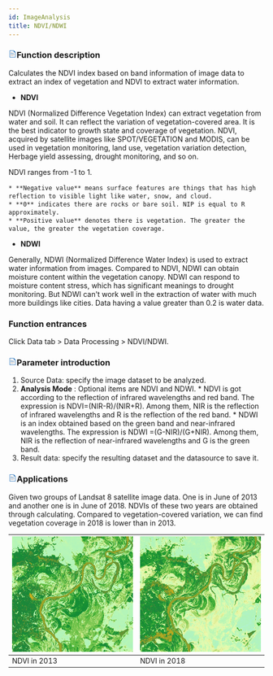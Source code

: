 ```yaml
---
id: ImageAnalysis
title: NDVI/NDWI
---
```

### ![](../../img/read.gif)Function description

Calculates the NDVI index based on band information of image data to extract an index of vegetation and NDVI to extract water information.

  * **NDVI**

NDVI (Normalized Difference Vegetation Index) can extract vegetation from water and soil. It can reflect the variation of vegetation-covered area. It is the best indicator to growth state and coverage of vegetation. NDVI, acquired by satellite images like SPOT/VEGETATION and MODIS, can be used in vegetation monitoring, land use, vegetation variation detection, Herbage yield assessing, drought monitoring, and so on.

NDVI ranges from -1 to 1.

    * **Negative value** means surface features are things that has high reflection to visible light like water, snow, and cloud.
    * **0** indicates there are rocks or bare soil. NIP is equal to R approximately.
    * **Positive value** denotes there is vegetation. The greater the value, the greater the vegetation coverage.

  * **NDWI**

Generally, NDWI (Normalized Difference Water Index) is used to extract water information from images. Compared to NDVI, NDWI can obtain moisture content within the vegetation canopy. NDWI can respond to moisture content stress, which has significant meanings to drought monitoring. But NDWI can't work well in the extraction of water with much more buildings like cities. Data having a value greater than 0.2 is water data.

### Function entrances

Click Data tab > Data Processing > NDVI/NDWI.

### ![](../../img/read.gif)Parameter introduction

  1. Source Data: specify the image dataset to be analyzed.
  2. **Analysis Mode** : Optional items are NDVI and NDWI. 
    * NDVI is got according to the reflection of infrared wavelengths and red band. The expression is NDVI=(NIR-R)/(NIR+R). Among them, NIR is the reflection of infrared wavelengths and R is the reflection of the red band.
    * NDWI is an index obtained based on the green band and near-infrared wavelengths. The expression is NDWI =(G-NIR)/(G+NIR). Among them, NIR is the reflection of near-infrared wavelengths and G is the green band.
  3. Result data: specify the resulting dataset and the datasource to save it.

### ![](../../img/read.gif)Applications

Given two groups of Landsat 8 satellite image data. One is in June of 2013 and another one is in June of 2018. NDVIs of these two years are obtained through calculating. Compared to vegetation-covered variation, we can find vegetation coverage in 2018 is lower than in 2013.

![](img-en/2013NDVI.png) | ![](img-en/2018NDVI.png)  
---|---  
NDVI in 2013 | NDVI in 2018  
  


